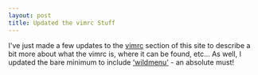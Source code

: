 ```yaml
---
layout: post
title: Updated the vimrc Stuff
---
```

I've just made a few updates to the [vimrc](/vim/the-vimrc-file/) section of this site to describe a bit more about what the vimrc is, where it can be found, etc... As well, I updated the bare minimum to include ['wildmenu'](http://vimdoc.sourceforge.net/htmldoc/options.html#'wildmenu') - an absolute must!
